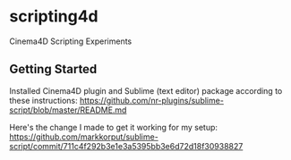 scripting4d
===========

Cinema4D Scripting Experiments


## Getting Started

Installed Cinema4D plugin and Sublime (text editor) package according to these instructions: https://github.com/nr-plugins/sublime-script/blob/master/README.md

Here's the change I made to get it working for my setup:
https://github.com/markkorput/sublime-script/commit/711c4f292b3e1e3a5395bb3e6d72d18f30938827

